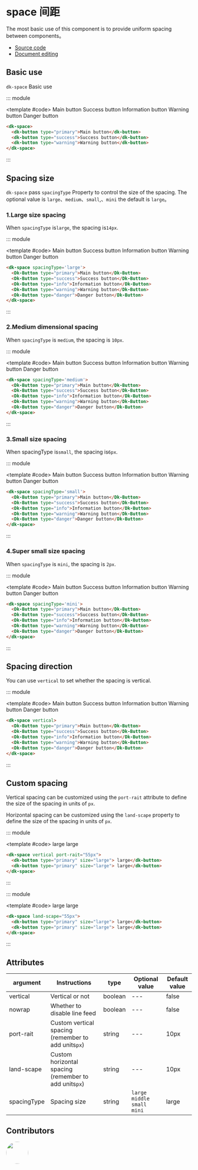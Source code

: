 # space 间距

The most basic use of this component is to provide uniform spacing between components。

- [Source code](https://github.com/dk-plus-ui/dk-plus-ui/tree/master/packages/components/dkspace)
- [Document editing](https://github.com/dk-plus-ui/dk-plus-ui/blob/master/docs/components/space.md)

## Basic use

`dk-space` Basic use

::: module

<template #code>
<dk-space>
  <Dk-Button type="primary">Main button</Dk-Button>
  <Dk-Button type="success">Success button</Dk-Button>
  <Dk-Button type="info">Information button</Dk-Button>
  <Dk-Button type="warning">Warning button</Dk-Button>
  <Dk-Button type="danger">Danger button</Dk-Button>
</dk-space>
</template>

```html
<dk-space>
  <dk-button type="primary">Main button</dk-button>
  <dk-button type="success">Success button</dk-button>
  <dk-button type="warning">Warning button</dk-button>
</dk-space>
```

:::

## Spacing size

`dk-space` pass `spacingType` Property to control the size of the spacing. The optional value is `large`、`medium`、`small`,、`mini` the default is `large`。

### 1.Large size spacing

When `spacingType` is`large`, the spacing is`14px`.

::: module

<template #code>
<dk-space spacingType='large'>
  <Dk-Button type="primary">Main button</Dk-Button>
  <Dk-Button type="success">Success button</Dk-Button>
  <Dk-Button type="info">Information button</Dk-Button>
  <Dk-Button type="warning">Warning button</Dk-Button>
  <Dk-Button type="danger">Danger button</Dk-Button>
</dk-space>
</template>

```html
<dk-space spacingType='large'>
  <Dk-Button type="primary">Main button</Dk-Button>
  <Dk-Button type="success">Success button</Dk-Button>
  <Dk-Button type="info">Information button</Dk-Button>
  <Dk-Button type="warning">Warning button</Dk-Button>
  <Dk-Button type="danger">Danger button</Dk-Button>
</dk-space>
```

:::

### 2.Medium dimensional spacing

When `spacingType` is `medium`, the spacing is `10px`.

::: module

<template #code>
<dk-space spacingType='medium'>
  <Dk-Button type="primary">Main button</Dk-Button>
  <Dk-Button type="success">Success button</Dk-Button>
  <Dk-Button type="info">Information button</Dk-Button>
  <Dk-Button type="warning">Warning button</Dk-Button>
  <Dk-Button type="danger">Danger button</Dk-Button>
</dk-space>
</template>

```html
<dk-space spacingType='medium'>
  <Dk-Button type="primary">Main button</Dk-Button>
  <Dk-Button type="success">Success button</Dk-Button>
  <Dk-Button type="info">Information button</Dk-Button>
  <Dk-Button type="warning">Warning button</Dk-Button>
  <Dk-Button type="danger">Danger button</Dk-Button>
</dk-space>
```

:::

### 3.Small size spacing

When spacingType is`small`, the spacing is`6px`.

::: module

<template #code>
<dk-space spacingType='small'>
  <Dk-Button type="primary">Main button</Dk-Button>
  <Dk-Button type="success">Success button</Dk-Button>
  <Dk-Button type="info">Information button</Dk-Button>
  <Dk-Button type="warning">Warning button</Dk-Button>
  <Dk-Button type="danger">Danger button</Dk-Button>
</dk-space>
</template>

```html
<dk-space spacingType='small'>
  <Dk-Button type="primary">Main button</Dk-Button>
  <Dk-Button type="success">Success button</Dk-Button>
  <Dk-Button type="info">Information button</Dk-Button>
  <Dk-Button type="warning">Warning button</Dk-Button>
  <Dk-Button type="danger">Danger button</Dk-Button>
</dk-space>
```

:::

### 4.Super small size spacing

When `spacingType` is `mini`, the spacing is `2px`.

::: module

<template #code>
<dk-space spacingType='mini'>
  <Dk-Button type="primary">Main button</Dk-Button>
  <Dk-Button type="success">Success button</Dk-Button>
  <Dk-Button type="info">Information button</Dk-Button>
  <Dk-Button type="warning">Warning button</Dk-Button>
  <Dk-Button type="danger">Danger button</Dk-Button>
</dk-space>
</template>

```html
<dk-space spacingType='mini'>
  <Dk-Button type="primary">Main button</Dk-Button>
  <Dk-Button type="success">Success button</Dk-Button>
  <Dk-Button type="info">Information button</Dk-Button>
  <Dk-Button type="warning">Warning button</Dk-Button>
  <Dk-Button type="danger">Danger button</Dk-Button>
</dk-space>
```

:::

## Spacing direction

You can use `vertical` to set whether the spacing is vertical.

::: module

<template #code>
<dk-space vertical>
  <Dk-Button type="primary">Main button</Dk-Button>
  <Dk-Button type="success">Success button</Dk-Button>
  <Dk-Button type="info">Information button</Dk-Button>
  <Dk-Button type="warning">Warning button</Dk-Button>
  <Dk-Button type="danger">Danger button</Dk-Button>
</dk-space>
</template>

```html
<dk-space vertical>
  <Dk-Button type="primary">Main button</Dk-Button>
  <Dk-Button type="success">Success button</Dk-Button>
  <Dk-Button type="info">Information button</Dk-Button>
  <Dk-Button type="warning">Warning button</Dk-Button>
  <Dk-Button type="danger">Danger button</Dk-Button>
</dk-space>
```

:::

## Custom spacing

Vertical spacing can be customized using the `port-rait` attribute to define the size of the spacing in units of `px`.

Horizontal spacing can be customized using the `land-scape` property to define the size of the spacing in units of `px`.

::: module

<template #code>
<dk-space vertical port-rait="55px">
  <dk-button type="primary" size="large"> large </dk-button>
  <dk-button type="primary" size="large"> large</dk-button>
</dk-space>
</template>

```html
<dk-space vertical port-rait="55px">
  <dk-button type="primary" size="large"> large</dk-button>
  <dk-button type="primary" size="large"> large</dk-button>
</dk-space>
```

:::

::: module

<template #code>
<dk-space land-scape="55px">
  <dk-button type="primary" size="large"> large</dk-button>
  <dk-button type="primary" size="large"> large</dk-button>
</dk-space>
</template>

```html
<dk-space land-scape="55px">
  <dk-button type="primary" size="large"> large</dk-button>
  <dk-button type="primary" size="large"> large</dk-button>
</dk-space>
```

:::

## Attributes

| argument | Instructions | type | Optional value | Default value |
| --- | --- | --- | --- | --- |
| vertical | Vertical or not | boolean | --- | false |
| nowrap | Whether to disable line feed | boolean | --- | false |
| port-rait | Custom vertical spacing (remember to add units`px`)| string | --- | 10px |
| land-scape | Custom horizontal spacing (remember to add units`px`) | string | --- | 10px |
| spacingType | Spacing size | string | `large` `middle` `small` `mini` | large |

## Contributors

<div style='display: flex;'>
  <a href="https://github.com/dk-plus-ui" target="_blank" style='margin-right:10px;'>
    <img style='width:60px;height:60px;border-radius: 50%;' src="https://avatars.githubusercontent.com/u/88755587?v=4" />
  </a>
</div>